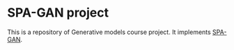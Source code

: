 # SPA-GAN project
This is a repository of Generative models course project. It implements [SPA-GAN](https://arxiv.org/pdf/1908.06616v3.pdf).